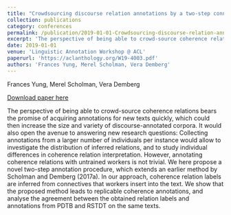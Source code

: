 ```yaml
---
title: "Crowdsourcing discourse relation annotations by a two-step connective insertion task"
collection: publications
category: conferences
permalink: /publication/2019-01-01-Crowdsourcing-discourse-relation-annotations
excerpt: 'The perspective of being able to crowd-source coherence relations bears the promise of acquiring annotations for new texts quickly, which could then increase the size and variety of discourse-annotated corpora. It would also open the avenue to answering new research questions: Collecting annotations from a larger number of individuals per instance would allow to investigate the distribution of inferred relations, and to study individual differences in coherence relation interpretation. However, annotating coherence relations with untrained workers is not trivial. We here propose a novel two-step annotation procedure, which extends an earlier method by Scholman and Demberg (2017a). In our approach, coherence relation labels are inferred from connectives that workers insert into the text. We show that the proposed method leads to replicable coherence annotations, and analyse the agreement between the obtained relation labels and annotations from PDTB and RSTDT on the same texts.'
date: 2019-01-01
venue: 'Linguistic Annotation Workshop @ ACL'
paperurl: 'https://aclanthology.org/W19-4003.pdf'
authors: 'Frances Yung, Merel Scholman, Vera Demberg'
---
```

Frances Yung, Merel Scholman, Vera Demberg

<a href='https://aclanthology.org/W19-4003.pdf'>Download paper here</a>

The perspective of being able to crowd-source coherence relations bears the promise of acquiring annotations for new texts quickly, which could then increase the size and variety of discourse-annotated corpora. It would also open the avenue to answering new research questions: Collecting annotations from a larger number of individuals per instance would allow to investigate the distribution of inferred relations, and to study individual differences in coherence relation interpretation. However, annotating coherence relations with untrained workers is not trivial. We here propose a novel two-step annotation procedure, which extends an earlier method by Scholman and Demberg (2017a). In our approach, coherence relation labels are inferred from connectives that workers insert into the text. We show that the proposed method leads to replicable coherence annotations, and analyse the agreement between the obtained relation labels and annotations from PDTB and RSTDT on the same texts.
